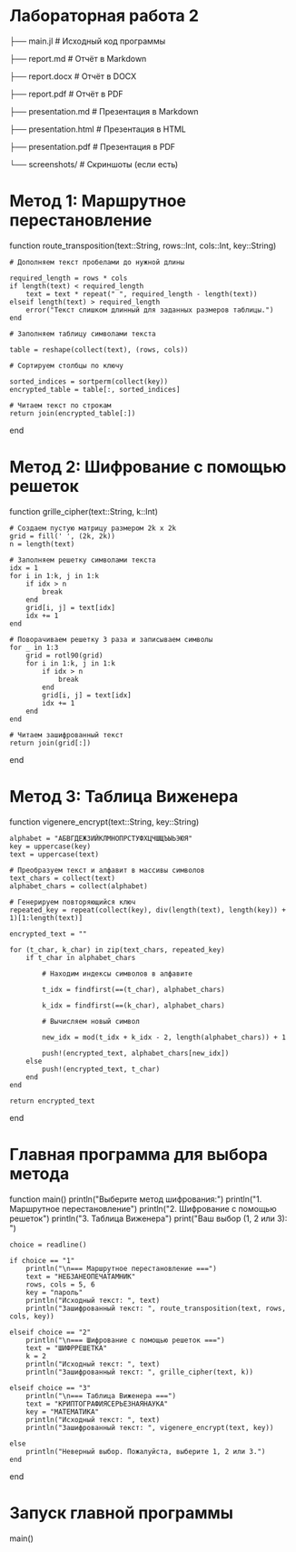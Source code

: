 # Лабораторная работа 2

├── main.jl                # Исходный код программы

├── report.md              # Отчёт в Markdown

├── report.docx            # Отчёт в DOCX

├── report.pdf             # Отчёт в PDF

├── presentation.md        # Презентация в Markdown

├── presentation.html      # Презентация в HTML

├── presentation.pdf       # Презентация в PDF

└── screenshots/           # Скриншоты (если есть)

# Метод 1: Маршрутное перестановление

function route_transposition(text::String, rows::Int, cols::Int, key::String)

    # Дополняем текст пробелами до нужной длины
    
    required_length = rows * cols
    if length(text) < required_length
        text = text * repeat(" ", required_length - length(text))
    elseif length(text) > required_length
        error("Текст слишком длинный для заданных размеров таблицы.")
    end
    
    # Заполняем таблицу символами текста
    
    table = reshape(collect(text), (rows, cols))
    
    # Сортируем столбцы по ключу
    
    sorted_indices = sortperm(collect(key))
    encrypted_table = table[:, sorted_indices]
    
    # Читаем текст по строкам
    return join(encrypted_table[:])
end

# Метод 2: Шифрование с помощью решеток

function grille_cipher(text::String, k::Int)

    # Создаем пустую матрицу размером 2k x 2k
    grid = fill(' ', (2k, 2k))
    n = length(text)
    
    # Заполняем решетку символами текста
    idx = 1
    for i in 1:k, j in 1:k
        if idx > n
            break
        end
        grid[i, j] = text[idx]
        idx += 1
    end
    
    # Поворачиваем решетку 3 раза и записываем символы
    for _ in 1:3
        grid = rotl90(grid)
        for i in 1:k, j in 1:k
            if idx > n
                break
            end
            grid[i, j] = text[idx]
            idx += 1
        end
    end
    
    # Читаем зашифрованный текст
    return join(grid[:])
end

# Метод 3: Таблица Виженера

function vigenere_encrypt(text::String, key::String)

    alphabet = "АБВГДЕЖЗИЙКЛМНОПРСТУФХЦЧШЩЪЫЬЭЮЯ"
    key = uppercase(key)
    text = uppercase(text)
    
    # Преобразуем текст и алфавит в массивы символов
    text_chars = collect(text)
    alphabet_chars = collect(alphabet)
    
    # Генерируем повторяющийся ключ
    repeated_key = repeat(collect(key), div(length(text), length(key)) + 1)[1:length(text)]
    
    encrypted_text = ""
    
    for (t_char, k_char) in zip(text_chars, repeated_key)
        if t_char in alphabet_chars
        
            # Находим индексы символов в алфавите
            
            t_idx = findfirst(==(t_char), alphabet_chars)
            
            k_idx = findfirst(==(k_char), alphabet_chars)
            
            # Вычисляем новый символ
            
            new_idx = mod(t_idx + k_idx - 2, length(alphabet_chars)) + 1
            
            push!(encrypted_text, alphabet_chars[new_idx])
        else
            push!(encrypted_text, t_char)
        end
    end
    
    return encrypted_text
end

# Главная программа для выбора метода

function main()
    println("Выберите метод шифрования:")
    println("1. Маршрутное перестановление")
    println("2. Шифрование с помощью решеток")
    println("3. Таблица Виженера")
    print("Ваш выбор (1, 2 или 3): ")
    
    choice = readline()

    if choice == "1"
        println("\n=== Маршрутное перестановление ===")
        text = "НЕБЗАНЕОПЕЧАТАМНИК"
        rows, cols = 5, 6
        key = "пароль"
        println("Исходный текст: ", text)
        println("Зашифрованный текст: ", route_transposition(text, rows, cols, key))

    elseif choice == "2"
        println("\n=== Шифрование с помощью решеток ===")
        text = "ШИФРРЕШЕТКА"
        k = 2
        println("Исходный текст: ", text)
        println("Зашифрованный текст: ", grille_cipher(text, k))

    elseif choice == "3"
        println("\n=== Таблица Виженера ===")
        text = "КРИПТОГРАФИЯСЕРЬЕЗНАЯНАУКА"
        key = "МАТЕМАТИКА"
        println("Исходный текст: ", text)
        println("Зашифрованный текст: ", vigenere_encrypt(text, key))

    else
        println("Неверный выбор. Пожалуйста, выберите 1, 2 или 3.")
    end
end

# Запуск главной программы
main()
